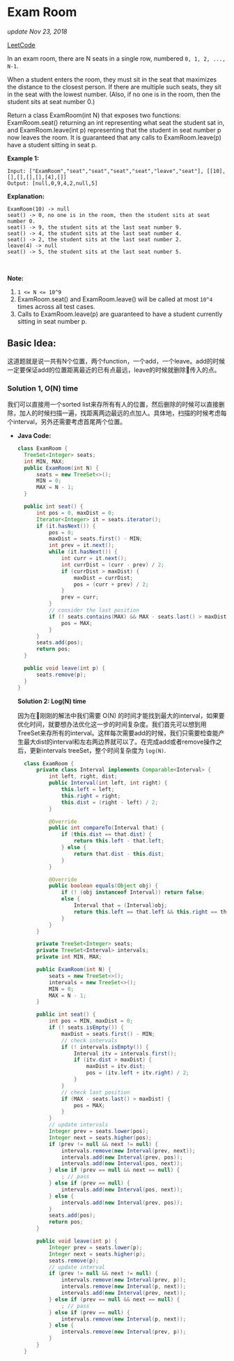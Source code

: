 # Exam Room

_update Nov 23, 2018_

[LeetCode](https://leetcode.com/problems/exam-room/)

In an exam room, there are N seats in a single row, numbered `0, 1, 2, ..., N-1`.

When a student enters the room, they must sit in the seat that maximizes the distance to the closest person. If there are multiple such seats, they sit in the seat with the lowest number. \(Also, if no one is in the room, then the student sits at seat number 0.\)

Return a class ExamRoom\(int N\) that exposes two functions: ExamRoom.seat\(\) returning an int representing what seat the student sat in, and ExamRoom.leave\(int p\) representing that the student in seat number p now leaves the room. It is guaranteed that any calls to ExamRoom.leave\(p\) have a student sitting in seat p.

**Example 1:**

```text
Input: ["ExamRoom","seat","seat","seat","seat","leave","seat"], [[10],[],[],[],[],[4],[]]
Output: [null,0,9,4,2,null,5]
```

**Explanation:**

```text
ExamRoom(10) -> null
seat() -> 0, no one is in the room, then the student sits at seat number 0.
seat() -> 9, the student sits at the last seat number 9.
seat() -> 4, the student sits at the last seat number 4.
seat() -> 2, the student sits at the last seat number 2.
leave(4) -> null
seat() -> 5, the student sits at the last seat number 5.
```

​​​​​​​

**Note:**

1. `1 <= N <= 10^9`
2. ExamRoom.seat\(\) and ExamRoom.leave\(\) will be called at most `10^4` times across all test cases.
3. Calls to ExamRoom.leave\(p\) are guaranteed to have a student currently sitting in seat number p.

## Basic Idea:

这道题就是说一共有N个位置，两个function，一个add，一个leave。add的时候一定要保证add的位置距离最近的已有点最远，leave的时候就删除传入的点。

### Solution 1, O\(N\) time

我们可以直接用一个sorted list来存所有有人的位置，然后删除的时候可以直接删除，加人的时候扫描一遍，找距离两边最远的点加人。具体地，扫描的时候考虑每个interval，另外还需要考虑首尾两个位置。

* **Java Code:**

  ```java
  class ExamRoom {
    TreeSet<Integer> seats;
    int MIN, MAX;
    public ExamRoom(int N) {
        seats = new TreeSet<>();
        MIN = 0;
        MAX = N - 1;
    }

    public int seat() {
        int pos = 0, maxDist = 0;
        Iterator<Integer> it = seats.iterator();
        if (it.hasNext()) {
            pos = 0;
            maxDist = seats.first() - MIN;
            int prev = it.next();
            while (it.hasNext()) {
                int curr = it.next();
                int currDist = (curr - prev) / 2;
                if (currDist > maxDist) {
                    maxDist = currDist;
                    pos = (curr + prev) / 2;
                }
                prev = curr;
            }
            // consider the last position
            if (! seats.contains(MAX) && MAX - seats.last() > maxDist) {
                pos = MAX;
            }
        }
        seats.add(pos);
        return pos;
    }

    public void leave(int p) {
        seats.remove(p);
    }
  }
  ```

  **Solution 2: Log\(N\) time**

  因为在刚刚的解法中我们需要 O\(N\) 的时间才能找到最大的interval，如果要优化时间，就要想办法优化这一步的时间复杂度。我们首先可以想到用TreeSet来存所有的interval。这样每次需要add的时候，我们只需要检查能产生最大dist的interval和左右两边界就可以了。在完成add或者remove操作之后，更新intervals treeSet，整个时间复杂度为 `log(N)`.

  ```java
    class ExamRoom {
        private class Interval implements Comparable<Interval> {
            int left, right, dist;
            public Interval(int left, int right) {
                this.left = left;
                this.right = right;
                this.dist = (right - left) / 2;
            }

            @Override 
            public int compareTo(Interval that) {
                if (this.dist == that.dist) {
                    return this.left - that.left;
                } else {
                    return that.dist - this.dist;
                }
            }

            @Override
            public boolean equals(Object obj) {
                if (! (obj instanceof Interval)) return false;
                else {
                    Interval that = (Interval)obj;
                    return this.left == that.left && this.right == that.right;
                }
            }
        }

        private TreeSet<Integer> seats;
        private TreeSet<Interval> intervals;
        private int MIN, MAX;

        public ExamRoom(int N) {
            seats = new TreeSet<>();
            intervals = new TreeSet<>();
            MIN = 0;
            MAX = N - 1;
        }

        public int seat() {
            int pos = MIN, maxDist = 0;
            if (! seats.isEmpty()) {
                maxDist = seats.first() - MIN;
                // check intervals
                if (! intervals.isEmpty()) {
                    Interval itv = intervals.first();
                    if (itv.dist > maxDist) {
                        maxDist = itv.dist;
                        pos = (itv.left + itv.right) / 2; 
                    }
                }
                // check last position
                if (MAX - seats.last() > maxDist) {
                    pos = MAX;
                }
            }
            // update intervals
            Integer prev = seats.lower(pos);
            Integer next = seats.higher(pos);
            if (prev != null && next != null) {
                intervals.remove(new Interval(prev, next));
                intervals.add(new Interval(prev, pos));
                intervals.add(new Interval(pos, next));
            } else if (prev == null && next == null) {
                ; // pass
            } else if (prev == null) {
                intervals.add(new Interval(pos, next));
            } else {
                intervals.add(new Interval(prev, pos));
            }
            seats.add(pos);
            return pos;
        }

        public void leave(int p) {
            Integer prev = seats.lower(p);
            Integer next = seats.higher(p);
            seats.remove(p);
            // update interval
            if (prev != null && next != null) {
                intervals.remove(new Interval(prev, p));
                intervals.remove(new Interval(p, next));
                intervals.add(new Interval(prev, next));
            } else if (prev == null && next == null) {
                ; // pass
            } else if (prev == null) {
                intervals.remove(new Interval(p, next));
            } else {
                intervals.remove(new Interval(prev, p));
            }
        }
    }
  ```

